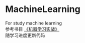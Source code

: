 # MachineLearning
 For study machine learning  
 参考书目 [《机器学习实战》](https://www.ituring.com.cn/book/1021)  
 随学习进度更新代码  
